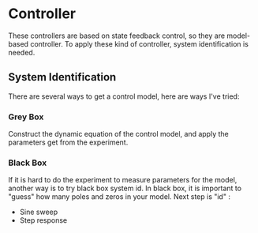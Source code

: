 # Controller
These controllers are based on state feedback control, so they are model-based controller.
To apply these kind of controller, system identification is needed.

## System Identification
There are several ways to get a control model, here are ways I've tried:

### Grey Box
Construct the dynamic equation of the control model, and apply the parameters get from the experiment.

### Black Box
If it is hard to do the experiment to measure parameters for the model, another way is to try black box system id.
In black box, it is important to "guess" how many poles and zeros in your model.
Next step is "id" :
- Sine sweep
- Step response
